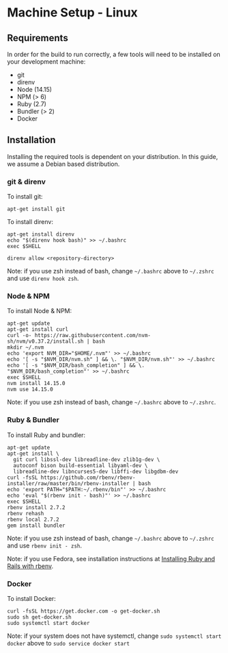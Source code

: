 # Machine Setup - Linux

## Requirements

In order for the build to run correctly, a few tools will need to be installed
on your development machine:

* git
* direnv
* Node (14.15)
* NPM (> 6)
* Ruby (2.7)
* Bundler (> 2)
* Docker

## Installation

Installing the required tools is dependent on your distribution. In this guide,
we assume a Debian based distribution.

### git & direnv

To install git:

```shell script
apt-get install git
```

To install direnv:

```shell script
apt-get install direnv
echo "$(direnv hook bash)" >> ~/.bashrc
exec $SHELL

direnv allow <repository-directory>
```

Note: if you use zsh instead of bash, change `~/.bashrc` above to `~/.zshrc`
and use `direnv hook zsh`.

### Node & NPM

To install Node & NPM:

```shell script
apt-get update
apt-get install curl
curl -o- https://raw.githubusercontent.com/nvm-sh/nvm/v0.37.2/install.sh | bash
mkdir ~/.nvm
echo 'export NVM_DIR="$HOME/.nvm"' >> ~/.bashrc
echo '[ -s "$NVM_DIR/nvm.sh" ] && \. "$NVM_DIR/nvm.sh"' >> ~/.bashrc
echo '[ -s "$NVM_DIR/bash_completion" ] && \. "$NVM_DIR/bash_completion"' >> ~/.bashrc
exec $SHELL
nvm install 14.15.0
nvm use 14.15.0
```

Note: if you use zsh instead of bash, change `~/.bashrc` above to `~/.zshrc`.

### Ruby & Bundler

To install Ruby and bundler:

```shell script
apt-get update
apt-get install \
  git curl libssl-dev libreadline-dev zlib1g-dev \
  autoconf bison build-essential libyaml-dev \
  libreadline-dev libncurses5-dev libffi-dev libgdbm-dev
curl -fsSL https://github.com/rbenv/rbenv-installer/raw/master/bin/rbenv-installer | bash
echo 'export PATH="$PATH:~/.rbenv/bin"' >> ~/.bashrc
echo 'eval "$(rbenv init - bash)"' >> ~/.bashrc
exec $SHELL
rbenv install 2.7.2
rbenv rehash
rbenv local 2.7.2
gem install bundler
```

Note: if you use zsh instead of bash, change `~/.bashrc` above to `~/.zshrc`
and use `rbenv init - zsh`.

Note: if you use Fedora, see installation instructions at
[Installing Ruby and Rails with rbenv](https://developer.fedoraproject.org/start/sw/web-app/rails.html).

### Docker

To install Docker:

```shell script
curl -fsSL https://get.docker.com -o get-docker.sh
sudo sh get-docker.sh
sudo systemctl start docker
```

Note: if your system does not have systemctl, change `sudo systemctl start docker` above to `sudo service docker start` 